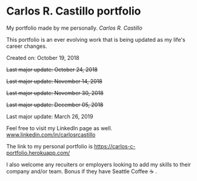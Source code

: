# Carlos R. Castillo portfolio
My portfolio made by me personally.  *Carlos R. Castillo*


This portfolio is an ever evolving work that is being updated as my life's career changes.

Created on: October 19, 2018

~~Last major update: October 24, 2018~~

~~Last major update: November 14, 2018~~

~~Last major update: November 30, 2018~~

~~Last major update: December 05, 2018~~

Last major update: March 26, 2019

Feel free to visit my LinkedIn page as well.
www.linkedin.com/in/carlosrcastillo

The link to my personal portfolio is https://carlos-c-portfolio.herokuapp.com/


I also welcome any recuiters or employers looking to add my skills to their company and/or team.
Bonus if they have Seattle Coffee :coffee: .
